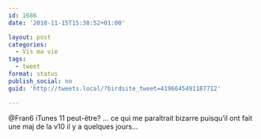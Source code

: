 ```yaml
---
id: 1686
date: '2010-11-15T15:38:52+01:00'

layout: post
categories:
  - Vis ma vie
tags:
  - tweet
format: status
publish_social: no
guid: 'http://tweets.local/?birdsite_tweet=4196645491187712'

---
```


@Fran6 iTunes 11 peut-être? … ce qui me paraîtrait bizarre puisqu’il ont fait une maj de la v10 il y a quelques jours…